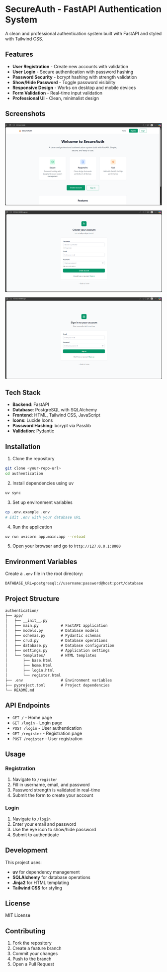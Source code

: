 # SecureAuth - FastAPI Authentication System

A clean and professional authentication system built with FastAPI and styled with Tailwind CSS.

## Features

- **User Registration** - Create new accounts with validation
- **User Login** - Secure authentication with password hashing
- **Password Security** - bcrypt hashing with strength validation
- **Show/Hide Password** - Toggle password visibility
- **Responsive Design** - Works on desktop and mobile devices
- **Form Validation** - Real-time input validation
- **Professional UI** - Clean, minimalist design

## Screenshots

![alt text](image-2.png)

![alt text](image-1.png)

![alt text](image-3.png)
## Tech Stack

- **Backend**: FastAPI
- **Database**: PostgreSQL with SQLAlchemy
- **Frontend**: HTML, Tailwind CSS, JavaScript
- **Icons**: Lucide Icons
- **Password Hashing**: bcrypt via Passlib
- **Validation**: Pydantic

## Installation

1. Clone the repository
```bash
git clone <your-repo-url>
cd authentication
```

2. Install dependencies using uv
```bash
uv sync
```

3. Set up environment variables
```bash
cp .env.example .env
# Edit .env with your database URL
```

4. Run the application
```bash
uv run uvicorn app.main:app --reload
```

5. Open your browser and go to `http://127.0.0.1:8000`

## Environment Variables

Create a `.env` file in the root directory:

```env
DATABASE_URL=postgresql://username:password@host:port/database
```

## Project Structure

```
authentication/
├── app/
│   ├── __init__.py
│   ├── main.py          # FastAPI application
│   ├── models.py        # Database models
│   ├── schemas.py       # Pydantic schemas
│   ├── crud.py          # Database operations
│   ├── database.py      # Database configuration
│   ├── settings.py      # Application settings
│   └── templates/       # HTML templates
│       ├── base.html
│       ├── home.html
│       ├── login.html
│       └── register.html
├── .env                 # Environment variables
├── pyproject.toml       # Project dependencies
└── README.md
```

## API Endpoints

- `GET /` - Home page
- `GET /login` - Login page
- `POST /login` - User authentication
- `GET /register` - Registration page
- `POST /register` - User registration

## Usage

### Registration
1. Navigate to `/register`
2. Fill in username, email, and password
3. Password strength is validated in real-time
4. Submit the form to create your account

### Login
1. Navigate to `/login`
2. Enter your email and password
3. Use the eye icon to show/hide password
4. Submit to authenticate

## Development

This project uses:
- **uv** for dependency management
- **SQLAlchemy** for database operations
- **Jinja2** for HTML templating
- **Tailwind CSS** for styling

## License

MIT License

## Contributing

1. Fork the repository
2. Create a feature branch
3. Commit your changes
4. Push to the branch
5. Open a Pull Request
